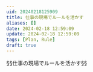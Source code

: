 ```yaml
---
uid: 20240218125909
title: 仕事の現場でルールを活かす
aliases: []
date: 2024-02-18 12:59:09
update: 2024-02-18 12:59:09
tags: [Plan, Rule]
draft: true
---
```



§§仕事の現場でルールを活かす§§




